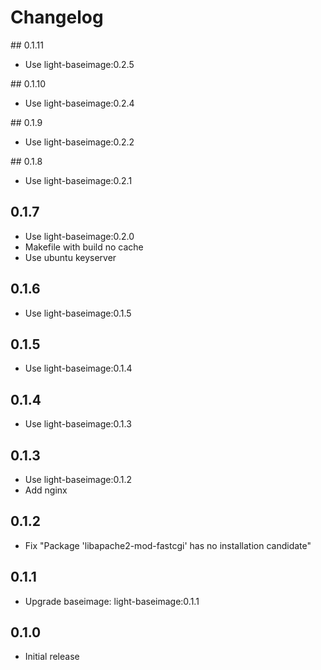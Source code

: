 # Changelog

## 0.1.11
  - Use light-baseimage:0.2.5

## 0.1.10
  - Use light-baseimage:0.2.4

## 0.1.9
  - Use light-baseimage:0.2.2

## 0.1.8
  - Use light-baseimage:0.2.1

## 0.1.7
  - Use light-baseimage:0.2.0
  - Makefile with build no cache
  - Use ubuntu keyserver

## 0.1.6
  - Use light-baseimage:0.1.5

## 0.1.5
  - Use light-baseimage:0.1.4

## 0.1.4
  - Use light-baseimage:0.1.3

## 0.1.3
  - Use light-baseimage:0.1.2
  - Add nginx

## 0.1.2
  - Fix "Package 'libapache2-mod-fastcgi' has no installation candidate"

## 0.1.1
  - Upgrade baseimage: light-baseimage:0.1.1

## 0.1.0
  - Initial release
